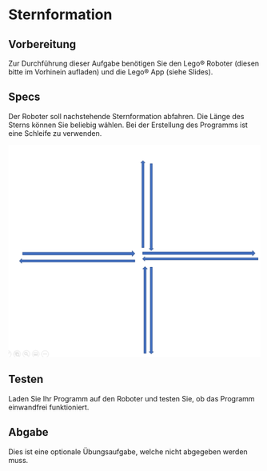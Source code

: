 # Sternformation

## Vorbereitung

Zur Durchführung dieser Aufgabe benötigen Sie den Lego® Roboter (diesen bitte im Vorhinein aufladen) und die Lego® App (siehe Slides).


## Specs

Der Roboter soll nachstehende Sternformation abfahren. Die Länge des Sterns können Sie beliebig wählen. Bei der Erstellung des Programms ist eine Schleife zu verwenden.

![](img/01.png)


## Testen

Laden Sie Ihr Programm auf den Roboter und testen Sie, ob das Programm einwandfrei funktioniert.


## Abgabe

Dies ist eine optionale Übungsaufgabe, welche nicht abgegeben werden muss.



